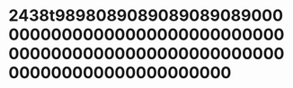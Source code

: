 # 2438t98980890890890890890000000000000000000000000000000000000000000000000000000000000000000000000000